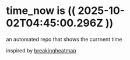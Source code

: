 # time_now is (( 2025-10-02T04:45:00.296Z ))

an automated repo that shows the currnent time

inspired by [breakingheatmap](https://github.com/breakingheatmap/breakingheatmap)
